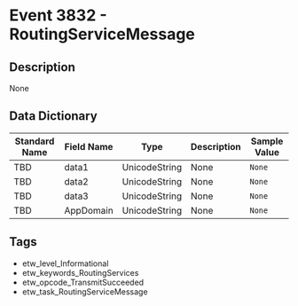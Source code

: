 # Event 3832 - RoutingServiceMessage

## Description
None

## Data Dictionary
|Standard Name|Field Name|Type|Description|Sample Value|
|---|---|---|---|---|
|TBD|data1|UnicodeString|None|`None`|
|TBD|data2|UnicodeString|None|`None`|
|TBD|data3|UnicodeString|None|`None`|
|TBD|AppDomain|UnicodeString|None|`None`|

## Tags
* etw_level_Informational
* etw_keywords_RoutingServices
* etw_opcode_TransmitSucceeded
* etw_task_RoutingServiceMessage